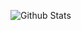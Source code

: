 ![Github Stats](https://github-readme-stats.vercel.app/api?username=dog234&show_icons=true&theme=dark&count_private=true)
